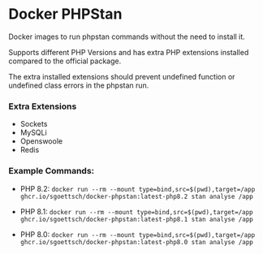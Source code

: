 # Docker PHPStan

Docker images to run phpstan commands without the need to install it.

Supports different PHP Versions and has extra PHP extensions installed compared to the official package.

The extra installed extensions should prevent undefined function or undefined class errors in the phpstan run.

### Extra Extensions
- Sockets
- MySQLi
- Openswoole
- Redis

### Example Commands:

- PHP 8.2:
```docker run --rm --mount type=bind,src=$(pwd),target=/app ghcr.io/sgoettsch/docker-phpstan:latest-php8.2 stan analyse /app```

- PHP 8.1:
```docker run --rm --mount type=bind,src=$(pwd),target=/app ghcr.io/sgoettsch/docker-phpstan:latest-php8.1 stan analyse /app```

- PHP 8.0:
```docker run --rm --mount type=bind,src=$(pwd),target=/app ghcr.io/sgoettsch/docker-phpstan:latest-php8.0 stan analyse /app```